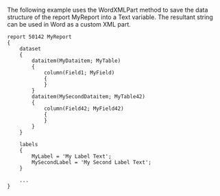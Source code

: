 The following example uses the WordXMLPart method to save the data structure of the report MyReport into a Text variable. The resultant string can be used in Word as a custom XML part. 
 
```AL
report 50142 MyReport
{
    dataset
    {
        dataitem(MyDataitem; MyTable)
        {
            column(Field1; MyField)
            {
            }
        }
        dataitem(MySecondDataitem; MyTable42)
        {
            column(Field42; MyField42)
            {
            }
        }
    }

    labels
    {
        MyLabel = 'My Label Text';
        MySecondLabel = 'My Second Label Text';
    }

    ...
}
```